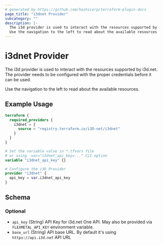 ```yaml
---
# generated by https://github.com/hashicorp/terraform-plugin-docs
page_title: "i3dnet Provider"
subcategory: ""
description: |-
  The i3d provider is used to interact with the resources supported by i3d.net. The provider needs to be configured with the proper credentials before it can be used.
  Use the navigation to the left to read about the available resources.
---
```


# i3dnet Provider

The i3d provider is used to interact with the resources supported by i3d.net. The provider needs to be configured with the proper credentials before it can be used.

Use the navigation to the left to read about the available resources.

## Example Usage

```terraform
terraform {
  required_providers {
    i3dnet = {
      source = "registry.terraform.io/i3D-net/i3dnet"
    }
  }
}

# Set the variable value in *.tfvars file
# or using -var="i3dnet_api_key=..." CLI option
variable "i3dnet_api_key" {}

# Configure the i3D Provider
provider "i3dnet" {
  api_key = var.i3dnet_api_key
}
```

<!-- schema generated by tfplugindocs -->
## Schema

### Optional

- `api_key` (String) API Key for i3d.net One API. May also be provided via `FLEXMETAL_API_KEY` environment variable.
- `base_url` (String) API base URL. By default it's using `https://api.i3d.net` API URL
